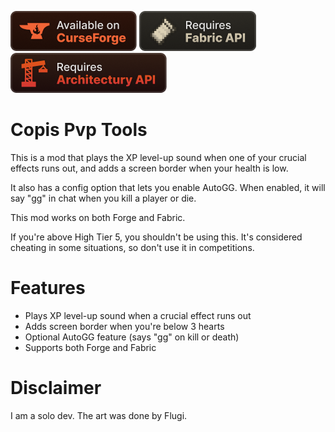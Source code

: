 [![Available on CurseForge](https://github.com/intergrav/devins-badges/blob/v3/assets/cozy/available/curseforge_64h.png?raw=true)](https://www.curseforge.com/minecraft/mc-mods/blamazing)
[![Requires Fabric API](https://raw.githubusercontent.com/intergrav/devins-badges/refs/heads/v3/assets/cozy/requires/fabric-api_64h.png?raw=true)](https://modrinth.com/mod/fabric-api/)
[![Requires Architectury API](https://raw.githubusercontent.com/intergrav/devins-badges/refs/heads/v3/assets/cozy/requires/architectury-api_64h.png)](https://modrinth.com/mod/architectury-api)


# Copis Pvp Tools

This is a mod that plays the XP level-up sound when one of your crucial effects runs out, and adds a screen border when your health is low.

It also has a config option that lets you enable AutoGG. When enabled, it will say "gg" in chat when you kill a player or die.

This mod works on both Forge and Fabric.

If you're above High Tier 5, you shouldn't be using this. It's considered cheating in some situations, so don't use it in competitions.

# Features

- Plays XP level-up sound when a crucial effect runs out  
- Adds screen border when you're below 3 hearts  
- Optional AutoGG feature (says "gg" on kill or death)  
- Supports both Forge and Fabric

# Disclaimer

I am a solo dev. The art was done by Flugi.

